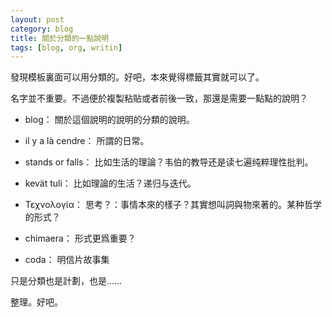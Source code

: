 ```yaml
---
layout: post
category: blog
title: 關於分類的一點說明
tags: [blog, org, writin]
---
```


發現模板裏面可以用分類的。好吧，本來覺得標籤其實就可以了。

名字並不重要。不過便於複製粘貼或者前後一致，那還是需要一點點的說明？

- blog： 關於這個說明的說明的分類的說明。

- il y a là cendre： 所謂的日常。

- stands or falls： 比如生活的理論？韦伯的教导还是读七遍纯粹理性批判。

- kevät tuli： 比如理論的生活？递归与迭代。

- Τεχνολογία： 思考？：事情本來的樣子？其實想叫詞與物來著的。某种哲学的形式？ 

- chimaera： 形式更爲重要？

- coda： 明信片故事集

只是分類也是計劃，也是……

整理。好吧。

<!-- more -->
